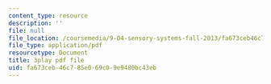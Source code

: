 ```yaml
---
content_type: resource
description: ''
file: null
file_location: /coursemedia/9-04-sensory-systems-fall-2013/fa673ceb46c785e069c09e9480bc43eb_A11axifKMtQ.pdf
file_type: application/pdf
resourcetype: Document
title: 3play pdf file
uid: fa673ceb-46c7-85e0-69c0-9e9480bc43eb
---
```

